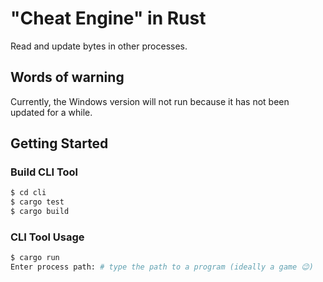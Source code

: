 # "Cheat Engine" in Rust

Read and update bytes in other processes.

## Words of warning

Currently, the Windows version will not run because it has not been updated for a while.

## Getting Started

### Build CLI Tool

```sh
$ cd cli
$ cargo test
$ cargo build
```

### CLI Tool Usage

```sh
$ cargo run
Enter process path: # type the path to a program (ideally a game 😉)
```